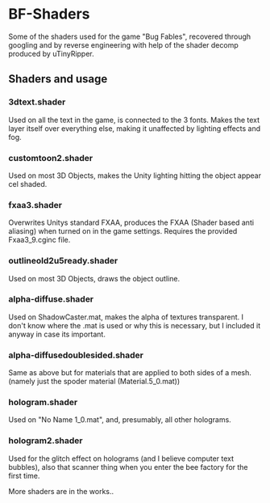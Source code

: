 # BF-Shaders
Some of the shaders used for the game "Bug Fables", recovered through googling and by reverse engineering with help of the shader decomp produced by uTinyRipper.
## Shaders and usage
### 3dtext.shader
Used on all the text in the game, is connected to the 3 fonts. Makes the text layer itself over everything else, making it unaffected by lighting effects and fog.
### customtoon2.shader
Used on most 3D Objects, makes the Unity lighting hitting the object appear cel shaded.
### fxaa3.shader
Overwrites Unitys standard FXAA, produces the FXAA (Shader based anti aliasing) when turned on in the game settings. Requires the provided Fxaa3_9.cginc file.
### outlineold2u5ready.shader
Used on most 3D Objects, draws the object outline.
### alpha-diffuse.shader
Used on ShadowCaster.mat, makes the alpha of textures transparent. I don't know where the .mat is used or why this is necessary, but I included it anyway in case its important.
### alpha-diffusedoublesided.shader
Same as above but for materials that are applied to both sides of a mesh. (namely just the spoder material (Material.5_0.mat))
### hologram.shader
Used on "No Name 1_0.mat", and, presumably, all other holograms.
### hologram2.shader
Used for the glitch effect on holograms (and I believe computer text bubbles), also that scanner thing when you enter the bee factory for the first time.

More shaders are in the works..
